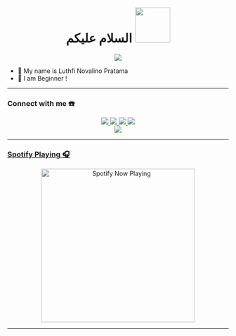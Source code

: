 


<h1 align="center">السلام عليكم <img src="https://user-images.githubusercontent.com/1303154/88677602-1635ba80-d120-11ea-84d8-d263ba5fc3c0.gif" width="80px" alt=""><br></h1>
<p align="center">
  <img src="https://c.tenor.com/ulUwa3QqhooAAAAS/kazuha-genshin-impact-kazuha-drinking.gif" />
</p>

<p align="center">

- 👼 My name is Luthfi Novalino Pratama
- 🔭 I am Beginner !

</p>

------
### Connect with me ☎️
<p align="center">
  <a href="https://www.instagram.com/luthfi_meteor/"><img src="https://img.shields.io/badge/Instagram-E4405F?style=for-the-badge&logo=instagram&logoColor=white"/> 
  <a href="https://wa.me/62895703157598"><img src="https://img.shields.io/badge/WhatsApp-25D366?style=for-the-badge&logo=whatsapp&logoColor=white" />
  <a href="https://www.facebook.com"><img src="https://img.shields.io/badge/Facebook-%234267B2.svg?&style=for-the-badge&logo=facebook&logoColor=white" />
  <a href="https://t.me"><img src="https://img.shields.io/badge/Telegram-%230088cc.svg?&style=for-the-badge&logo=telegram&logoColor=white" /> <br>
  <a href="https://github.com/LuthfiMeteor"><img src="https://img.shields.io/badge/-GitHub-black?style=flat-square&logo=github" />  <br>
</p>


------

### Spotify Playing 🎧

<p align="center">
  <a href="https://open.spotify.com/user/sedxr5yrdpk77rfdfnm8629bj" target="_blank"><img src="https://now-playing-on-spotify.vercel.app/api/spotify" alt="Spotify Now Playing" width="350"/></a>
</p>

------
